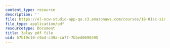 ```yaml
---
content_type: resource
description: ''
file: https://ol-ocw-studio-app-qa.s3.amazonaws.com/courses/18-01sc-single-variable-calculus-fall-2010/67b19c10c9a4c39aca777bbed0690395_JXPe2J069c.pdf
file_type: application/pdf
resourcetype: Document
title: 3play pdf file
uid: 67b19c10-c9a4-c39a-ca77-7bbed0690395
---
```

